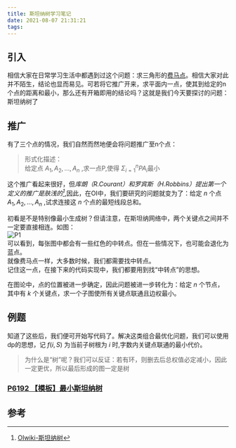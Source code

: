 ```yaml
---
title: 斯坦纳树学习笔记
date: 2021-08-07 21:31:21
tags:
---
```

  
## 引入  

相信大家在日常学习生活中都遇到过这个问题：求三角形的[费马点](https://zhuanlan.zhihu.com/p/136600079)。相信大家对此并不陌生，结论也显而易见。可若将它推广开来，求平面内一点，使其到给定的n个点的距离和最小，那么还有开箱即用的结论吗？这就是我们今天要探讨的问题：斯坦纳树了  

## 推广  

有了三个点的情况，我们自然而然地便会将问题推广至n个点： 
> 形式化描述：  
> 给定点 $A_1,A_2,\ldots,A_n$ ,求一点P,使得 $Σ^n_{i=1}PA_i$最小  

这个推广看起来很好，但*库朗（R.Courant）和罗宾斯（H.Robbins）提出第一个定义的推广是肤浅的[^1]*,因此，在OI中，我们要研究的问题就变为了：给定 $n$ 个点 $A_1,A_2,\ldots,A_n$ ,试求连接这 $n$ 个点的最短线段总和。  

初看是不是特别像最小生成树？但请注意，在斯坦纳网络中，两个关键点之间并不一定要直接相连。如图：  
![P1](steiner-tree1.png)  
可以看到，每张图中都会有一些红色的中转点。但在一些情况下，也可能会退化为蓝点。  
就像费马点一样，大多数时候，我们都需要找中转点。  
记住这一点，在接下来的代码实现中，我们都要用到找“中转点”的思想。

在图论中，点的位置被进一步确定，因此问题被进一步转化为：给定 $n$ 个节点，其中有 $k$ 个关键点，求一个子图使所有关键点联通且边权最小。

##  例题

知道了这些后，我们便可开始写代码了。解决这类组合最优化问题，我们可以使用dp的思想，记 $f(i,S)$ 为当前子树根为 $i$ 时,字数内关键点联通的最小代价。 
> 为什么是“树”呢？我们可以反证：若有环，则删去后总权值必定减小，因此一定更优，所以最后形成的图一定是树  

### [P6192 【模板】最小斯坦纳树](https://www.luogu.com.cn/problem/P6192)  



## 参考  
[^1]: [OIwiki-斯坦纳树](https://oi-wiki.org/graph/steiner-tree/)
